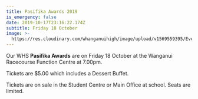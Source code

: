 ```yaml
---
title: Pasifika Awards 2019
is_emergency: false
date: 2019-10-17T23:16:22.174Z
subtitle: Friday 18 October
image: >-
  https://res.cloudinary.com/whanganuihigh/image/upload/v1569559395/Events/flower.png
---
```

Our WHS **Pasifika Awards** are on Friday 18 October at the Wanganui Racecourse Function Centre at 7.00pm.

Tickets are $5.00 which includes a Dessert Buffet.

Tickets are on sale in the Student Centre or Main Office at school. Seats are limited.
